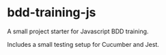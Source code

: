 # bdd-training-js

A small project starter for Javascript BDD training.

Includes a small testing setup for Cucumber and Jest.
